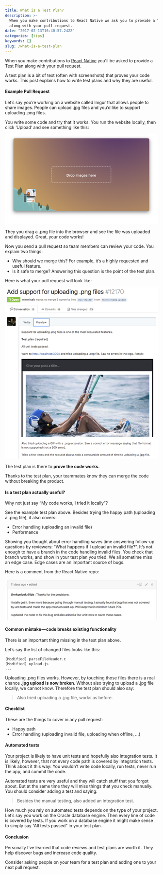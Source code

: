 ```yaml
---
title: What is a Test Plan?
description: >-
  When you make contributions to React Native we ask you to provide a Test Plan
  along with your pull request.
date: "2017-02-13T16:40:57.242Z"
categories: [tips]
keywords: []
slug: /what-is-a-test-plan
---
```


When you make contributions to [React Native](https://github.com/facebook/react-native) you'll be asked to provide a Test Plan along with your pull request.

A test plan is a bit of text (often with screenshots) that proves your code works. This post explains how to write test plans and why they are useful.

#### Example Pull Request

Let’s say you’re working on a website called Imgur that allows people to share images. People can upload .jpg files and you’d like to support uploading .png files.

You write some code and try that it works. You run the website locally, then click ‘Upload’ and see something like this:

![Upload UI](./imgur_upload.png)

They you drag a .png file into the browser and see the file was uploaded and displayed. Great, your code works!

Now you send a pull request so team members can review your code. You explain two things:

- Why should we merge this? For example, it’s a highly requested and useful feature.
- Is it safe to merge? Answering this question is the point of the test plan.

Here is what your pull request will look like:

![Pull request with a test plan](./pr.png)

The test plan is there to **prove the code works.**

Thanks to the test plan, your teammates know they can merge the code without breaking the product.

#### Is a test plan actually useful?

Why not just say “My code works, I tried it locally”?

See the example test plan above. Besides trying the happy path (uploading a .png file), it also covers:

- Error handling (uploading an invalid file)
- Performance

Showing you thought about error handling saves time answering follow-up questions by reviewers: “What happens if I upload an invalid file?”. It’s not enough to have a branch in the code handling invalid files. You check that branch works, and show in your test plan you tried. We all sometime miss an edge case. Edge cases are an important source of bugs.

Here is a comment from the React Native repo:

![Comment on a pull request - additional testing discovered a bug](./pr_comment.png)

#### Common mistake — code breaks existing functionality

There is an important thing missing in the test plan above.

Let’s say the list of changed files looks like this:

```
(Modified) parseFileHeader.c
(Modified) upload.js
...
```

Uploading .png files works. However, by touching those files there is a real chance **.jpg upload is now broken**. Without also trying to upload a .jpg file locally, we cannot know. Therefore the test plan should also say:

> Also tried uploading a .jpg file, works as before.

#### Checklist

These are the things to cover in any pull request:

- Happy path
- Error handling (uploading invalid file, uploading when offline, …)

#### Automated tests

Your project is likely to have unit tests and hopefully also integration tests. It is likely, however, that not every code path is covered by integration tests. Think about it this way: You wouldn’t write code locally, run tests, never run the app, and commit the code.

Automated tests are very useful and they will catch stuff that you forgot about. But at the same time they will miss things that you check manually. You should consider adding a test and saying:

> Besides the manual testing, also added an integration test.

How much you rely on automated tests depends on the type of your project. Let’s say you work on the Oracle database engine. Then every line of code is covered by tests. If you work on a database engine it might make sense to simply say “All tests passed” in your test plan.

#### Conclusion

Personally I’ve learned that code reviews and test plans are worth it. They help discover bugs and increase code quality.

Consider asking people on your team for a test plan and adding one to your next pull request.
